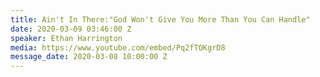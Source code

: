 ```yaml
---
title: Ain't In There:"God Won't Give You More Than You Can Handle"
date: 2020-03-09 03:46:00 Z
speaker: Ethan Harrington
media: https://www.youtube.com/embed/Pq2fTOKgrD8
message_date: 2020-03-08 10:00:00 Z
---
```


